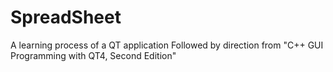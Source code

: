 # SpreadSheet
A learning process of a QT application
Followed by direction from "C++ GUI Programming with QT4, Second Edition"
